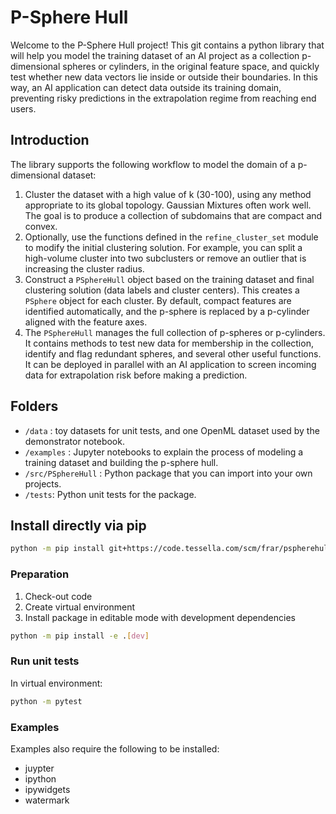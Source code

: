 # P-Sphere Hull

Welcome to the P-Sphere Hull project!  This git contains a python library that will help you model the training
dataset of an AI project as a collection p-dimensional spheres or cylinders, in the original feature space,
and quickly test whether new data vectors lie inside or outside their boundaries.  In this way, an AI application
can detect data outside its training domain, preventing risky predictions in the extrapolation regime 
from reaching end users.

## Introduction

The library supports the following workflow to model the domain of a p-dimensional dataset:

1. Cluster the dataset with a high value of k (30-100), using any method appropriate to its global topology. Gaussian Mixtures often
work well. The goal is to produce a collection of subdomains that are compact and convex.
2. Optionally, use the functions defined in the `refine_cluster_set` module to modify the initial clustering solution. For example,
you can split a high-volume cluster into two subclusters or remove an outlier that is increasing the cluster radius.
3. Construct a `PSphereHull` object based on the training dataset and final clustering solution (data labels and cluster centers).
This creates a `PSphere` object for each cluster. By default, compact features are identified automatically, and the
p-sphere is replaced by a p-cylinder aligned with the feature axes.
4. The `PSphereHull` manages the full collection of p-spheres or p-cylinders. It contains methods to test new data for membership
in the collection, identify and flag redundant spheres, and several other useful functions. It can be deployed in parallel with 
an AI application to screen incoming data for extrapolation risk before making a prediction.

## Folders

* `/data` : toy datasets for unit tests, and one OpenML dataset used by the demonstrator notebook.
* `/examples` : Jupyter notebooks to explain the process of modeling a training dataset and building the p-sphere hull.
* `/src/PSphereHull` : Python package that you can import into your own projects.
* `/tests`: Python unit tests for the package.

## Install directly via pip

```bash
python -m pip install git+https://code.tessella.com/scm/frar/pspherehull.git#egg=PSphereHull
```

### Preparation

1. Check-out code
2. Create virtual environment
3. Install package in editable mode with development dependencies

```bash
python -m pip install -e .[dev]
```

### Run unit tests

In virtual environment:

```bash
python -m pytest
```

### Examples

Examples also require the following to be installed:

* juypter
* ipython
* ipywidgets
* watermark
